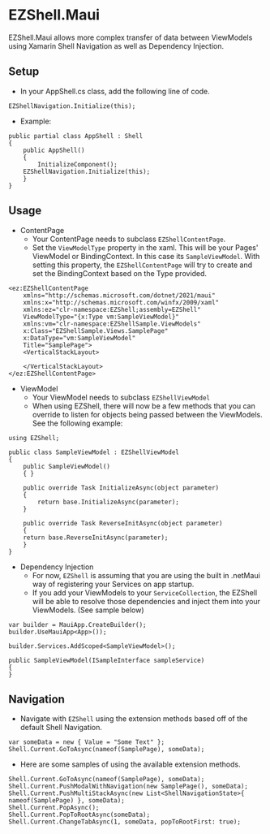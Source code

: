 # EZShell.Maui
EZShell.Maui allows more complex transfer of data between ViewModels using Xamarin Shell Navigation as well as Dependency Injection.

## Setup
- In your AppShell.cs class, add the following line of code.
```
EZShellNavigation.Initialize(this);
```
- Example:
```
public partial class AppShell : Shell
{
    public AppShell()
    {
    	InitializeComponent();
	EZShellNavigation.Initialize(this);
    }
}
```

## Usage
- ContentPage 
	- Your ContentPage needs to subclass `EZShellContentPage`.
	- Set the `ViewModelType` property in the xaml. This will be your Pages' ViewModel or BindingContext. In this case its `SampleViewModel`. With setting this property, the `EZShellContentPage` will try to create and set the BindingContext based on the Type provided.
```
<ez:EZShellContentPage 
    xmlns="http://schemas.microsoft.com/dotnet/2021/maui"
    xmlns:x="http://schemas.microsoft.com/winfx/2009/xaml"
    xmlns:ez="clr-namespace:EZShell;assembly=EZShell"
    ViewModelType="{x:Type vm:SampleViewModel}"
    xmlns:vm="clr-namespace:EZShellSample.ViewModels"
    x:Class="EZShellSample.Views.SamplePage"
    x:DataType="vm:SampleViewModel"
    Title="SamplePage">
    <VerticalStackLayout>

    </VerticalStackLayout>
</ez:EZShellContentPage>
```
- ViewModel 
	- Your ViewModel needs to subclass `EZShellViewModel`
	- When using EZShell, there will now be a few methods that you can override to listen for objects being passed between the ViewModels. See the following example:
```
using EZShell;

public class SampleViewModel : EZShellViewModel
{
    public SampleViewModel()
    { }
    
    public override Task InitializeAsync(object parameter)
    {
    	return base.InitializeAsync(parameter);
    }

    public override Task ReverseInitAsync(object parameter)
    {
	return base.ReverseInitAsync(parameter);
    }
}
```

- Dependency Injection
	- For now, `EZShell` is assuming that you are using the built in .netMaui way of registering your Services on app startup. 
	- If you add your ViewModels to your `ServiceCollection`, the EZShell will be able to resolve those dependencies and inject them into your ViewModels.  (See sample below)
```
var builder = MauiApp.CreateBuilder();
builder.UseMauiApp<App>());

builder.Services.AddScoped<SampleViewModel>();
```
```
public SampleViewModel(ISampleInterface sampleService)
{
}
```
## Navigation
- Navigate with `EZShell` using the extension methods based off of the default Shell Navigation.
```
var someData = new { Value = "Some Text" };
Shell.Current.GoToAsync(nameof(SamplePage), someData);
```

- Here are some samples of using the available extension methods.
```
Shell.Current.GoToAsync(nameof(SamplePage), someData);
Shell.Current.PushModalWithNavigation(new SamplePage(), someData);
Shell.Current.PushMultiStackAsync(new List<ShellNavigationState>{ nameof(SamplePage) }, someData);
Shell.Current.PopAsync();
Shell.Current.PopToRootAsync(someData);
Shell.Current.ChangeTabAsync(1, someData, popToRootFirst: true);
```
